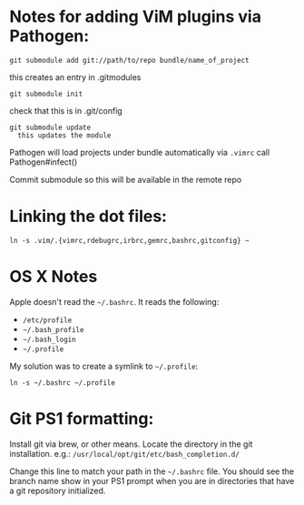 # Notes for adding ViM plugins via Pathogen:

```
git submodule add git://path/to/repo bundle/name_of_project
```
  this creates an entry in .gitmodules

```
git submodule init
```
  check that this is in .git/config

```
git submodule update
  this updates the module
```

Pathogen will load projects under bundle automatically via `.vimrc` call Pathogen#infect()

Commit submodule so this will be available in the remote repo

# Linking the dot files:

```
ln -s .vim/.{vimrc,rdebugrc,irbrc,gemrc,bashrc,gitconfig} ~
```

# OS X Notes

Apple doesn't read the `~/.bashrc`. It reads the following:

* `/etc/profile`
* `~/.bash_profile`
* `~/.bash_login`
* `~/.profile`

My solution was to create a symlink to `~/.profile`:

```
ln -s ~/.bashrc ~/.profile
```

# Git PS1 formatting:

Install git via brew, or other means. Locate the directory in the git installation. 
e.g.: `/usr/local/opt/git/etc/bash_completion.d/`

Change this line to match your path in the `~/.bashrc` file. You should see the branch name show in your PS1 
prompt when you are in directories that have a git repository initialized.  